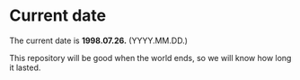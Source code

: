 # Current date

The current date is **1998.07.26.** (YYYY.MM.DD.)

This repository will be good when the world ends, so we will know how long it lasted.